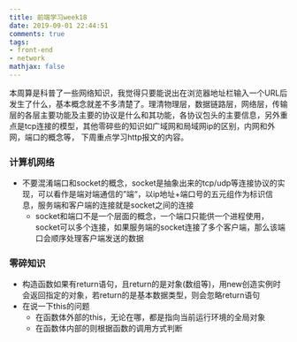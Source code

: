 ```yaml
---
title: 前端学习week18
date: 2019-09-01 22:44:51
comments: true
tags:
- front-end
- network
mathjax: false
---
```


​	本周算是科普了一些网络知识，我觉得只要能说出在浏览器地址栏输入一个URL后发生了什么，基本概念就差不多清楚了。理清物理层，数据链路层，网络层，传输层的各层主要功能及主要的协议是什么和其功能，各协议包头的主要信息，另外重点是tcp连接的模型，其他零碎些的知识如广域网和局域网ip的区别，内网和外网，端口的概念等， 下周重点学习http报文的内容。

<!-- more -->

### 计算机网络

- 不要混淆端口和socket的概念，socket是抽象出来的tcp/udp等连接协议的实现，可以看作是端对端通信的”端“，以ip地址+端口号的五元组作为标识信息，服务端和客户端的连接就是socket之间的连接
  - socket和端口不是一个层面的概念，一个端口只能供一个进程使用，socket可以多个连接，如果服务端的socket连接了多个客户端，那么该端口会顺序处理客户端发送的数据



### 零碎知识

- 构造函数如果有return语句，且return的是对象(数组等)，用new创造实例时会返回指定的对象，若return的是基本数据类型，则会忽略return语句
- 在说一下this的问题
  - 在函数体外部的this，无论在哪，都是指向当前运行环境的全局对象
  - 在函数体内部的则根据函数的调用方式判断